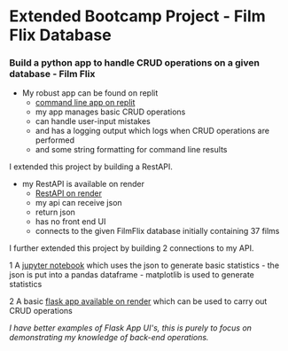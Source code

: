 # Extended Bootcamp Project - Film Flix Database

### Build a python app to handle CRUD operations on a given database - Film Flix

- My robust app can be found on replit
	- [command line app on replit](https://replit.com/@EllenAsh1/ChocolateDigitalDecagons)
	- my app manages basic CRUD operations
	- can handle user-input mistakes
	- and has a logging output which logs when CRUD operations are performed
	- and some string formatting for command line results

I extended this project by building a RestAPI.
- my RestAPI is available on render 
	- [RestAPI on render](https://filmflixrestapi.onrender.com/api/films)
	- my api can receive json
	- return json
	- has no front end UI
	- connects to the given FilmFlix database initially containing 37 films

I further extended this project by building 2 connections to my API.

1 A [jupyter notebook](https://github.com/annwyl21/FilmFlixRestAPI/blob/main/database_statistics.ipynb) which uses the json to generate basic statistics
	- the json is put into a pandas dataframe
	- matplotlib is used to generate statistics
 
2 A basic [flask app available on render](https://filmflixui.onrender.com/) which can be used to carry out CRUD operations

*I have better examples of Flask App UI's, this is purely to focus on demonstrating my knowledge of back-end operations.*
